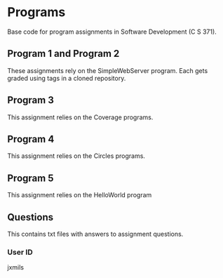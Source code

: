 # Programs
Base code for program assignments in Software Development (C S 371).

## Program 1 and Program 2
These assignments rely on the SimpleWebServer program. Each gets graded using tags in a cloned repository.

## Program 3
This assignment relies on the Coverage programs.

## Program 4
This assignment relies on the Circles programs.

## Program 5
This assignment relies on the HelloWorld program

## Questions
This contains txt files with answers to assignment questions.

### User ID
jxmils
